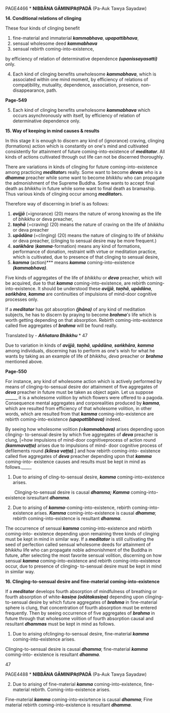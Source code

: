 ﻿PAGE4466 \* **NIBBĀNA GĀMINIPAṭIPADĀ** (Pa-Auk Tawya Sayadaw)

**14. Conditional relations of clinging** 

These four kinds of clinging benefit 

1. fine-material and immaterial ***kammabhava***, ***upapattibhava***, 
1. sensual wholesome deed ***kammabhava*** 
1. sensual rebirth coming-into-existence, 

by efficiency of relation of determinative dependence ***(upanissayasatti)*** only. 

4. Each kind of clinging benefits unwholesome ***kammabhava***, which is associated within one mind moment, by efficiency of relations of compaṭibility, mutuality, dependence, association, presence, non-disappearance, path. 

**Page-549** 

5. Each kind of clinging benefits unwholesome ***kammabhava*** which occurs asynchronously with itself, by efficiency of relation of determinative dependence only. 

**15. Way of keeping in mind causes & results** 

In  this  stage  it  is  enough  to  discern  any  kind  of  (ignorance)  craving,  clinging (formations)  action  which  is  constantly  on  one's  mind  and  cultivated  consistently  for attainment  of  future  coming-into-existence  of  ***meditator***.  All  kinds  of  actions  cultivated through out life can not be discerned thoroughly. 

There  are  variations  in  kinds  of  clinging  for  future  coming-into-existence  among practicing ***meditator***s really. Some want to become ***devas*** who is a ***dhamma*** preacher while some want to become *bhikkhu* who can propagate the admonishment of the Supreme Buddha. Some wants to accept final death as *bhikkhu* in future while some want to final death as bramaship. Thus various kinds of clinging occur among ***meditator***s. 

Therefore way of discerning in brief is as follows: 

1. ***avijjā*** (=ignorance) (20) means the nature of wrong knowing as the life of *bhikkhu* or deva preacher, 
1. ***taņhā*** (=craving) (20) means the nature of craving on the life of *bhikkhu* or deva preacher 
1. ***upādāna*** (=clinging) (20) means the nature of clinging to life of *bhikkhu* or deva preacher, (clinging to sensual desire may be more frequent.) 
1. ***sańkhāra*** (***kamma***-formation) means any kind of formations, performance of donation, restraint  with  virtue  or  meditation  practice,  which  is  cultivated,  due  to  presence  of  that clinging to sensual desire, 
1. ***kamma*** (action)*** means ***kamma*** coming-into-existence ***(kammabhava)***. 

Five  kinds  of  aggregates  of  the  life  of  *bhikkhu*  or  ***deva***  preacher,  which  will  be acquired,  due  to  that  ***kamma***  coming-into-existence,  are  rebirth  coming-into-existence.  It should be understood these ***avijjā***, ***taņhā***, ***upādāna***, ***sańkhāra***, ***kamma*** are continuities of impulsions of mind-door cognitive processes only. 

If a ***meditator*** has got absorption ***(jhāna)*** of any kind of meditation subjects, he has to discern  by  praying  to  become  ***brahma**'s*  life  which  is  worth  getting  depending  on  that absorption. Rebirth coming-into-existence called five aggregates of ***brahma*** will be found really. 

Translated by - ***Aññatara Bhikkhu*** \*  47

Due  to  variation  in  kinds  of  ***avijjā***,  ***taņhā***,  ***upādāna***,  ***sańkhāra***,  ***kamma***  among individuals,  discerning  has  to  perform  as  one's  wish  for  what  he  wants  by  taking  as  an example of life of *bhikkhu*, *deva* preacher or ***brahma*** mentioned above. 

**Page-550** 

For instance, any kind of wholesome action which is actively performed by means of clinging-to-sensual desire dor attainment of five aggregates of ***deva*** preacher in future must be taken as object again. Let us suppose \_\_\_\_\_\_ it is a wholesome volition by which flowers were offered to a pagoda. Consequence mental aggregates and corporealities produced by ***kamma***, which are resulted from efficiency of that wholesome volition, in other words, which are  resulted  from  that  ***kamma***  coming-into-existence  are  rebirth  coming-into-existence ***(upapattibhava)*** indeed. 

By seeing how wholesome volition ***(=kammabhava)*** arises depending upon clinging- to-sensual desire by which five aggregates of ***deva*** preacher is clung, [=how impulsions of mind-door cognitiveprocess of action round ***(kammavaṭṭa)*** arises due to impulsions of mind- door cognitive process of defilements round ***(kilesa vaṭṭa)***.] and how rebirth coming-into- existence called five aggregates of ***deva*** preacher depending upon that ***kamma*** coming-into- existence causes and results must be kept in mind as follows.\_\_\_\_\_ 

1. Due to arising of cling-to-sensual desire, ***kamma*** coming-into-existence arises. 

`    `Clinging-to-sensual desire is causal ***dhamma;*** ***Kamma*** coming-into-existence isresultant ***dhamma***. 

2. Due to arising of ***kamma***-coming-into-existence, rebirth coming-into-existence arises. ***Kamma*** coming-into-existence is causal ***dhamma***; rebirth coming-into-existence is resultant ***dhamma***. 

The occurrence of sensual ***kamma*** coming-into-existence and rebirth coming-into- existence depending upon remaining three kinds of clinging must be kept in mind in similar way. If a ***meditator*** is still cultivating the seed of perfection called sensual wholesome deeds for attainment of *bhikkhu* life who can propagate noble admonishment of the Buddha in future, after selecting the most favorite sensual volition, discerning on how sensual ***kamma*** coming-into-existence and rebirth coming-into-existence occur, due to presence of clinging- to-sensual desire must be kept in mind in similar way. 

**16. Clinging-to-sensual desire and fine-material coming-into-existence** 

If  a  ***meditator***  develops  fourth  absorption  of  mindfulness  of  breathing  or  fourth absorption  of  white-***kasiņa***  ***(odātakasiņa)***  depending  upon  clinging-to-sensual  desire  by which future aggregates of ***brahma*** in fine-material sphere is clung, that concentration of fourth absorption must be entered frequently. Then by seeing occurrence of five aggregates of ***brahma*** in future through that wholesome volition of fourth absorption causal and resultant ***dhammas*** must be kept in mind as follows. 

1. Due to arising ofclinging-to-sensual desire, fine-material ***kamma*** coming-into-existence arises. 

Clinging-to-sensual  desire  is  causal  ***dhamma***;  fine-material  ***kamma***  coming-into- existence is resultant ***dhamma***. 

47
PAGE4488 \* **NIBBĀNA GĀMINIPAṭIPADĀ** (Pa-Auk Tawya Sayadaw)

2. Due  to  arising  of  fine-material  ***kamma***  coming-into-existence,  fine-material  rebirth. Coming-into-existence arises. 

Fine-material ***kamma*** coming-into-exisrtence is causal ***dhamma***;  Fine  material rebirth coming-into-existence is resultant ***dhamma***. 
